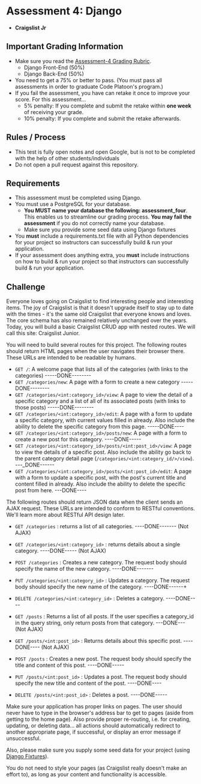 # Assessment 4: Django
- **Craigslist Jr**

## Important Grading Information
- Make sure you read the [Assessment-4 Grading Rubric](https://docs.google.com/spreadsheets/d/11bCD5tstmbPhq8eqQD6NswuFOhiBLEBZv56ujREpPtQ/edit?usp=sharing).
  - Django Front-End (50%)
  - Django Back-End (50%)
- You need to get a 75% or better to pass. (You must pass all assessments in order to graduate Code Platoon's program.)
- If you fail the assessment, you have can retake it once to improve your score. For this assessment... 
  - 5% penalty: If you complete and submit the retake within **one week** of receiving your grade. 
  - 10% penalty: If you complete and submit the retake afterwards.

## Rules / Process
- This test is fully open notes and open Google, but is not to be completed with the help of other students/individuals
- Do not open a pull request against this repository.

## Requirements
- This assessment must be completed using Django. 
- You must use a PostgreSQL for your database.
  - **You MUST name your database the following: assessment_four**. This enables us to streamline our grading process. **You may fail the assessment** if you do not correctly name your database.
  - Make sure you provide some seed data using Django fixtures 
- You **must** include a requirements.txt file with all Python dependencies for your project so instructors can successfully build & run your application.
- If your assessment does anything extra, you **must** include instructions on how to build & run your project so that instructors can successfully build & run your application.

## Challenge
Everyone loves going on Craigslist to find interesting people and interesting items. 
The joy of Craigslist is that it doesn't upgrade itself to stay up to date with the times - it's the same old Craigslist that everyone knows and loves. 
The core schema has also remained relatively unchanged over the years. 
Today, you will build a basic Craigslist CRUD app with nested routes. We will call this site: Craigslist Junior.

You will need to build several routes for this project. 
The following routes should return HTML pages when the user navigates their browser there. 
These URLs are intended to be readable by humans.
- `GET /`: A welcome page that lists all of the categories (with links to the categories) -----DONE--------
- `GET /categories/new`: A page with a form to create a new category -----DONE--------
- `GET /categories/<int:category_id>/view`: A page to view the detail of a specific category and a list of all of its associated posts (with links to those posts) -----DONE--------
- `GET /categories/<int:category_id>/edit`: A page with a form to update a specific category, with current values filled in already. Also include the ability to delete the specific category from this page. -----DONE----
- `GET /categories/<int:category_id>/posts/new`: A page with a form to create a new post for this category. ----DONE-----
- `GET /categories/<int:category_id>/posts/<int:post_id>/view`: A page to view the details of a specific post. Also include the ability go back to the parent category detail page (`/categories/<int:category_id/>/view`). ---_DONE------
- `GET /categories/<int:category_id>/posts/<int:post_id>/edit`: A page with a form to update a specific post, with the post's current title and content filled in already. Also include the ability to delete the specific post from here. ---DONE----

The following routes should return JSON data when the client sends an AJAX request.
These URLs are intended to conform to RESTful conventions. We'll learn more about RESTful API design later. 
- `GET /categories` : returns a list of all categories. ----DONE------- (Not AJAX)
- `GET /categories/<int:category_id>` : returns details about a single category. ----DONE----- (Not AJAX)
- `POST /categories` : Creates a new category. The request body should specify the name of the new category. ----DONE-------
- `PUT /categories/<int:category_id>` : Updates a category. The request body should specify the new name of the category. ----DONE------+

- `DELETE /categories/<int:category_id>` : Deletes a category. ----DONE----

- `GET /posts` : Returns a list of all posts. If the user specifies a category_id in the query string, only return posts from that category. ---DONE--- (Not AJAX)
- `GET /posts/<int:post_id>` : Returns details about this specific post. ----DONE---- (Not AJAX)
- `POST /posts` : Creates a new post. The request body should specify the title and content of this post. ----DONE-----
- `PUT /posts/<int:post_id>` : Updates a post. The request body should specify the new title and content of the post. ----DONE----
- `DELETE /posts/<int:post_id>` : Deletes a post. ----DONE-----



Make sure your application has proper links on pages. The user should never have to type in the browser's address bar to get to pages (aside from getting to the home page). Also provide proper re-routing, i.e. for creating, updating, or deleting data... all actions should automatically redirect to another appropriate page, if successful, or display an error message if unsuccessful.

Also, please make sure you supply some seed data for your project (using [Django Fixtures](https://docs.djangoproject.com/en/4.0/howto/initial-data/)).

You do not need to style your pages (as Craigslist really doesn't make an effort to), as long as your content and functionality is accessible.
